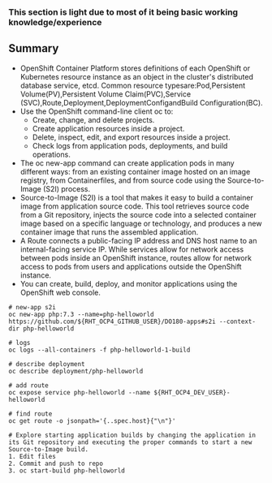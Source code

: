### This section is light due to most of it being basic working knowledge/experience

## Summary
 * OpenShift Container Platform stores definitions of each OpenShift or Kubernetes resource instance as an object in the cluster's distributed database service, etcd. Common resource typesare:Pod,Persistent Volume(PV),Persistent Volume Claim(PVC),Service (SVC),Route,Deployment,DeploymentConfigandBuild Configuration(BC).
 * Use the OpenShift command-line client oc to:
   * Create, change, and delete projects.
   * Create application resources inside a project.
   * Delete, inspect, edit, and export resources inside a project.
   * Check logs from application pods, deployments, and build operations.
 * The oc new-app command can create application pods in many different ways: from an existing container image hosted on an image registry, from Containerfiles, and from source code using the Source-to-Image (S2I) process.
 * Source-to-Image (S2I) is a tool that makes it easy to build a container image from application source code. This tool retrieves source code from a Git repository, injects the source code into a selected container image based on a specific language or technology, and produces a new container image that runs the assembled application.
 * A Route connects a public-facing IP address and DNS host name to an internal-facing service IP. While services allow for network access between pods inside an OpenShift instance, routes allow for network access to pods from users and applications outside the OpenShift instance.
 * You can create, build, deploy, and monitor applications using the OpenShift web console.

```
# new-app s2i
oc new-app php:7.3 --name=php-helloworld https://github.com/${RHT_OCP4_GITHUB_USER}/DO180-apps#s2i --context-dir php-helloworld

# logs
oc logs --all-containers -f php-helloworld-1-build

# describe deployment
oc describe deployment/php-helloworld

# add route
oc expose service php-helloworld --name ${RHT_OCP4_DEV_USER}-helloworld

# find route
oc get route -o jsonpath='{..spec.host}{"\n"}'

# Explore starting application builds by changing the application in its Git repository and executing the proper commands to start a new Source-to-Image build.
1. Edit files
2. Commit and push to repo
3. oc start-build php-helloworld
```
